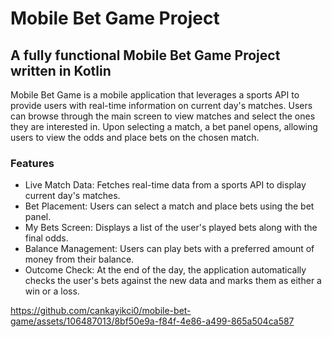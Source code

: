# Mobile Bet Game Project

## A fully functional Mobile Bet Game Project written in Kotlin

Mobile Bet Game is a mobile application that leverages a sports API to provide users with real-time information on current day's matches. Users can browse through the main screen to view matches and select the ones they are interested in. Upon selecting a match, a bet panel opens, allowing users to view the odds and place bets on the chosen match.

### Features
* Live Match Data: Fetches real-time data from a sports API to display current day's matches.
* Bet Placement: Users can select a match and place bets using the bet panel.
* My Bets Screen: Displays a list of the user's played bets along with the final odds.
* Balance Management: Users can play bets with a preferred amount of money from their balance.
* Outcome Check: At the end of the day, the application automatically checks the user's bets against the new data and marks them as either a win or a loss.


https://github.com/cankayikci0/mobile-bet-game/assets/106487013/8bf50e9a-f84f-4e86-a499-865a504ca587

